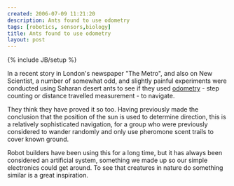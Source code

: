 ```yaml
---
created: 2006-07-09 11:21:20
description: Ants found to use odometry
tags: [robotics, sensors,biology]
title: Ants found to use odometry
layout: post
---
```

{% include JB/setup %}

In a recent story in London's newspaper "The Metro", and also on New Scientist, a number of somewhat odd,  and slightly painful experiments were conducted using Saharan desert ants to see if they used [odometry](/wiki/odometry "Measurement of distance through step/rev counting") - step counting or distance travelled measurement - to navigate.

They think they have proved it so too. Having previously made the conclusion that the position of the sun is used to determine direction, this is a relatively sophisticated navigation, for a group who were previously considered to wander randomly and only use pheromone scent trails to cover known ground.

Robot builders have been using this for a long time, but it has always been considered an artificial system, something we made up so our simple electronics could get around. To see that creatures in nature do something similar is a great inspiration.
